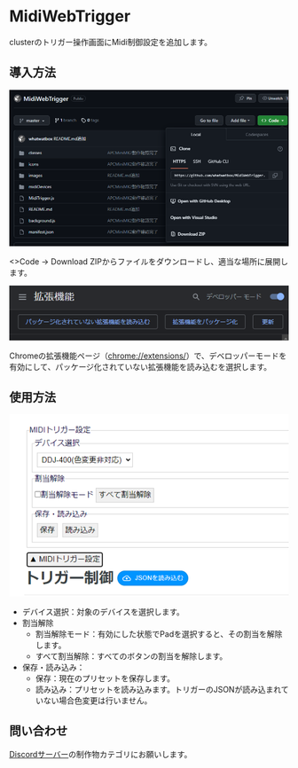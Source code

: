 # MidiWebTrigger

clusterのトリガー操作画面にMidi制御設定を追加します。

## 導入方法

![DownloadZip](images/downloadZip.png)

<>Code → Download ZIPからファイルをダウンロードし、適当な場所に展開します。

![説明](images/devmode.png)

Chromeの拡張機能ページ（[chrome://extensions/](chrome://extensions/)）で、デベロッパーモードを有効にして、パッケージ化されていない拡張機能を読み込むを選択します。

## 使用方法

![スクリーンショット](images/screenShot.png)

- デバイス選択：対象のデバイスを選択します。
- 割当解除
    - 割当解除モード：有効にした状態でPadを選択すると、その割当を解除します。
    - すべて割当解除：すべてのボタンの割当を解除します。
- 保存・読み込み：
    - 保存：現在のプリセットを保存します。
    - 読み込み：プリセットを読み込みます。トリガーのJSONが読み込まれていない場合色変更は行いません。

## 問い合わせ

[Discordサーバー](https://discord.gg/Wz24z35FNu)の制作物カテゴリにお願いします。